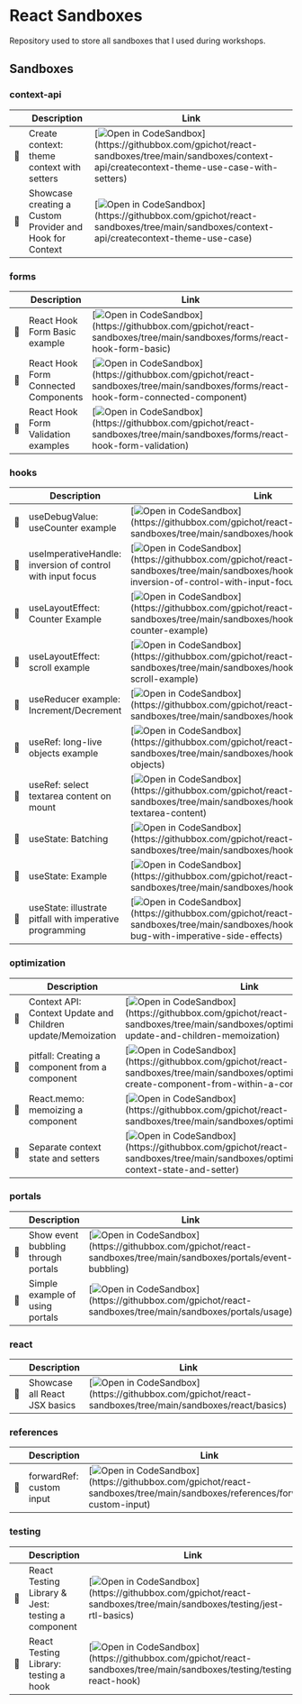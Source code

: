 # React Sandboxes

Repository used to store all sandboxes that I used during workshops.

## Sandboxes

<!-- START_SANDBOXES -->

### context-api

|   | Description | Link |
|---|---|---|
| 🔭 | Create context: theme context with setters | [![Open in CodeSandbox](https://img.shields.io/badge/Open-in%20CodeSandbox-blue?style=for-the-badge&logo=codesandbox")](https://githubbox.com/gpichot/react-sandboxes/tree/main/sandboxes/context-api/createcontext-theme-use-case-with-setters) |
| 🏈 | Showcase creating a Custom Provider and Hook for Context | [![Open in CodeSandbox](https://img.shields.io/badge/Open-in%20CodeSandbox-blue?style=for-the-badge&logo=codesandbox")](https://githubbox.com/gpichot/react-sandboxes/tree/main/sandboxes/context-api/createcontext-theme-use-case) |

### forms

|   | Description | Link |
|---|---|---|
| 🔭 | React Hook Form Basic example | [![Open in CodeSandbox](https://img.shields.io/badge/Open-in%20CodeSandbox-blue?style=for-the-badge&logo=codesandbox")](https://githubbox.com/gpichot/react-sandboxes/tree/main/sandboxes/forms/react-hook-form-basic) |
| 🔭 | React Hook Form Connected Components | [![Open in CodeSandbox](https://img.shields.io/badge/Open-in%20CodeSandbox-blue?style=for-the-badge&logo=codesandbox")](https://githubbox.com/gpichot/react-sandboxes/tree/main/sandboxes/forms/react-hook-form-connected-component) |
| 🔭 | React Hook Form Validation examples | [![Open in CodeSandbox](https://img.shields.io/badge/Open-in%20CodeSandbox-blue?style=for-the-badge&logo=codesandbox")](https://githubbox.com/gpichot/react-sandboxes/tree/main/sandboxes/forms/react-hook-form-validation) |

### hooks

|   | Description | Link |
|---|---|---|
| 🔭 | useDebugValue: useCounter example | [![Open in CodeSandbox](https://img.shields.io/badge/Open-in%20CodeSandbox-blue?style=for-the-badge&logo=codesandbox")](https://githubbox.com/gpichot/react-sandboxes/tree/main/sandboxes/hooks/usedebugvalue) |
| 🔭 | useImperativeHandle: inversion of control with input focus | [![Open in CodeSandbox](https://img.shields.io/badge/Open-in%20CodeSandbox-blue?style=for-the-badge&logo=codesandbox")](https://githubbox.com/gpichot/react-sandboxes/tree/main/sandboxes/hooks/useimperativehandle-inversion-of-control-with-input-focus) |
| 🔭 | useLayoutEffect: Counter Example | [![Open in CodeSandbox](https://img.shields.io/badge/Open-in%20CodeSandbox-blue?style=for-the-badge&logo=codesandbox")](https://githubbox.com/gpichot/react-sandboxes/tree/main/sandboxes/hooks/uselayouteffect-counter-example) |
| 🔭 | useLayoutEffect: scroll example | [![Open in CodeSandbox](https://img.shields.io/badge/Open-in%20CodeSandbox-blue?style=for-the-badge&logo=codesandbox")](https://githubbox.com/gpichot/react-sandboxes/tree/main/sandboxes/hooks/uselayouteffect-scroll-example) |
| 🔭 | useReducer example: Increment/Decrement | [![Open in CodeSandbox](https://img.shields.io/badge/Open-in%20CodeSandbox-blue?style=for-the-badge&logo=codesandbox")](https://githubbox.com/gpichot/react-sandboxes/tree/main/sandboxes/hooks/usereducer) |
| 🔭 | useRef: long-live objects example | [![Open in CodeSandbox](https://img.shields.io/badge/Open-in%20CodeSandbox-blue?style=for-the-badge&logo=codesandbox")](https://githubbox.com/gpichot/react-sandboxes/tree/main/sandboxes/hooks/useref-long-lived-objects) |
| 🔭 | useRef: select textarea content on mount | [![Open in CodeSandbox](https://img.shields.io/badge/Open-in%20CodeSandbox-blue?style=for-the-badge&logo=codesandbox")](https://githubbox.com/gpichot/react-sandboxes/tree/main/sandboxes/hooks/useref-select-focus-textarea-content) |
| 🔭 | useState: Batching | [![Open in CodeSandbox](https://img.shields.io/badge/Open-in%20CodeSandbox-blue?style=for-the-badge&logo=codesandbox")](https://githubbox.com/gpichot/react-sandboxes/tree/main/sandboxes/hooks/usestate-batching) |
| 🔭 | useState: Example | [![Open in CodeSandbox](https://img.shields.io/badge/Open-in%20CodeSandbox-blue?style=for-the-badge&logo=codesandbox")](https://githubbox.com/gpichot/react-sandboxes/tree/main/sandboxes/hooks/usestate-example) |
| 🔭 | useState: illustrate pitfall with imperative programming | [![Open in CodeSandbox](https://img.shields.io/badge/Open-in%20CodeSandbox-blue?style=for-the-badge&logo=codesandbox")](https://githubbox.com/gpichot/react-sandboxes/tree/main/sandboxes/hooks/usestate-illustrate-bug-with-imperative-side-effects) |

### optimization

|   | Description | Link |
|---|---|---|
| 🔭 | Context API: Context Update and Children update/Memoization | [![Open in CodeSandbox](https://img.shields.io/badge/Open-in%20CodeSandbox-blue?style=for-the-badge&logo=codesandbox")](https://githubbox.com/gpichot/react-sandboxes/tree/main/sandboxes/optimization/context-update-and-children-memoization) |
| 🔭 | pitfall: Creating a component from a component | [![Open in CodeSandbox](https://img.shields.io/badge/Open-in%20CodeSandbox-blue?style=for-the-badge&logo=codesandbox")](https://githubbox.com/gpichot/react-sandboxes/tree/main/sandboxes/optimization/dont-create-component-from-within-a-component) |
| 🔭 | React.memo: memoizing a component | [![Open in CodeSandbox](https://img.shields.io/badge/Open-in%20CodeSandbox-blue?style=for-the-badge&logo=codesandbox")](https://githubbox.com/gpichot/react-sandboxes/tree/main/sandboxes/optimization/reactmemo) |
| 🔭 | Separate context state and setters | [![Open in CodeSandbox](https://img.shields.io/badge/Open-in%20CodeSandbox-blue?style=for-the-badge&logo=codesandbox")](https://githubbox.com/gpichot/react-sandboxes/tree/main/sandboxes/optimization/separate-context-state-and-setter) |

### portals

|   | Description | Link |
|---|---|---|
| 🔭 | Show event bubbling through portals | [![Open in CodeSandbox](https://img.shields.io/badge/Open-in%20CodeSandbox-blue?style=for-the-badge&logo=codesandbox")](https://githubbox.com/gpichot/react-sandboxes/tree/main/sandboxes/portals/event-bubbling) |
| 🔭 | Simple example of using portals | [![Open in CodeSandbox](https://img.shields.io/badge/Open-in%20CodeSandbox-blue?style=for-the-badge&logo=codesandbox")](https://githubbox.com/gpichot/react-sandboxes/tree/main/sandboxes/portals/usage) |

### react

|   | Description | Link |
|---|---|---|
| 🏈 | Showcase all React JSX basics | [![Open in CodeSandbox](https://img.shields.io/badge/Open-in%20CodeSandbox-blue?style=for-the-badge&logo=codesandbox")](https://githubbox.com/gpichot/react-sandboxes/tree/main/sandboxes/react/basics) |

### references

|   | Description | Link |
|---|---|---|
| 🔭 | forwardRef: custom input | [![Open in CodeSandbox](https://img.shields.io/badge/Open-in%20CodeSandbox-blue?style=for-the-badge&logo=codesandbox")](https://githubbox.com/gpichot/react-sandboxes/tree/main/sandboxes/references/forwardref-custom-input) |

### testing

|   | Description | Link |
|---|---|---|
| 🔭 | React Testing Library & Jest: testing a component | [![Open in CodeSandbox](https://img.shields.io/badge/Open-in%20CodeSandbox-blue?style=for-the-badge&logo=codesandbox")](https://githubbox.com/gpichot/react-sandboxes/tree/main/sandboxes/testing/jest-rtl-basics) |
| 🔭 | React Testing Library: testing a hook | [![Open in CodeSandbox](https://img.shields.io/badge/Open-in%20CodeSandbox-blue?style=for-the-badge&logo=codesandbox")](https://githubbox.com/gpichot/react-sandboxes/tree/main/sandboxes/testing/testing-react-hook) |


<!-- END_SANDBOXES -->
